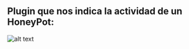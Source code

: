 ## Plugin que nos indica la actividad de un HoneyPot:
![alt text](https://lh5.googleusercontent.com/zTGvq5ZHcfAVmh4ryTWa7Bz17NCkAOvE0G7RkOIPgc3WIudNS2iqdmQ94EPnsyJTO8D6IJQn-F3HhRv_eycd43VxofaMPlfMiqhscSJMpdF85n7r-67803QI0f3kUkYEsUaA5fdQ)
